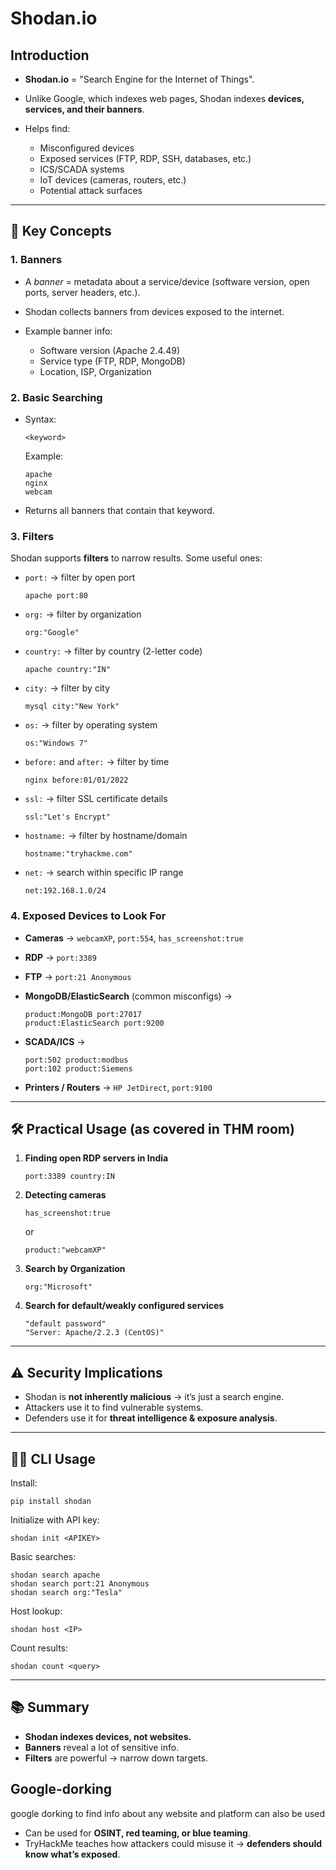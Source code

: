# Shodan.io 

##  Introduction

* **Shodan.io** = "Search Engine for the Internet of Things".
* Unlike Google, which indexes web pages, Shodan indexes **devices, services, and their banners**.
* Helps find:

  * Misconfigured devices
  * Exposed services (FTP, RDP, SSH, databases, etc.)
  * ICS/SCADA systems
  * IoT devices (cameras, routers, etc.)
  * Potential attack surfaces

---

## 🔑 Key Concepts

### 1. **Banners**

* A *banner* = metadata about a service/device (software version, open ports, server headers, etc.).
* Shodan collects banners from devices exposed to the internet.
* Example banner info:

  * Software version (Apache 2.4.49)
  * Service type (FTP, RDP, MongoDB)
  * Location, ISP, Organization

### 2. **Basic Searching**

* Syntax:

  ```
  <keyword>
  ```

  Example:

  ```
  apache
  nginx
  webcam
  ```
* Returns all banners that contain that keyword.

### 3. **Filters**

Shodan supports **filters** to narrow results. Some useful ones:

* `port:` → filter by open port

  ```
  apache port:80
  ```
* `org:` → filter by organization

  ```
  org:"Google"
  ```
* `country:` → filter by country (2-letter code)

  ```
  apache country:"IN"
  ```
* `city:` → filter by city

  ```
  mysql city:"New York"
  ```
* `os:` → filter by operating system

  ```
  os:"Windows 7"
  ```
* `before:` and `after:` → filter by time

  ```
  nginx before:01/01/2022
  ```
* `ssl:` → filter SSL certificate details

  ```
  ssl:"Let's Encrypt"
  ```
* `hostname:` → filter by hostname/domain

  ```
  hostname:"tryhackme.com"
  ```
* `net:` → search within specific IP range

  ```
  net:192.168.1.0/24
  ```

### 4. **Exposed Devices to Look For**

* **Cameras** → `webcamXP`, `port:554`, `has_screenshot:true`
* **RDP** → `port:3389`
* **FTP** → `port:21 Anonymous`
* **MongoDB/ElasticSearch** (common misconfigs) →

  ```
  product:MongoDB port:27017
  product:ElasticSearch port:9200
  ```
* **SCADA/ICS** →

  ```
  port:502 product:modbus
  port:102 product:Siemens
  ```
* **Printers / Routers** → `HP JetDirect`, `port:9100`

---

## 🛠 Practical Usage (as covered in THM room)

1. **Finding open RDP servers in India**

   ```
   port:3389 country:IN
   ```

2. **Detecting cameras**

   ```
   has_screenshot:true
   ```

   or

   ```
   product:"webcamXP"
   ```

3. **Search by Organization**

   ```
   org:"Microsoft"
   ```

4. **Search for default/weakly configured services**

   ```
   "default password"
   "Server: Apache/2.2.3 (CentOS)"
   ```

---

## ⚠️ Security Implications

* Shodan is **not inherently malicious** → it’s just a search engine.
* Attackers use it to find vulnerable systems.
* Defenders use it for **threat intelligence & exposure analysis**.

---

## 👨‍💻 CLI Usage

Install:

```
pip install shodan
```

Initialize with API key:

```
shodan init <APIKEY>
```

Basic searches:

```
shodan search apache
shodan search port:21 Anonymous
shodan search org:"Tesla"
```

Host lookup:

```
shodan host <IP>
```

Count results:

```
shodan count <query>
```

---

## 📚 Summary

* **Shodan indexes devices, not websites.**
* **Banners** reveal a lot of sensitive info.
* **Filters** are powerful → narrow down targets.


## Google-dorking

google dorking to find info about any website and platform can also be used

* Can be used for **OSINT, red teaming, or blue teaming**.
* TryHackMe teaches how attackers could misuse it → **defenders should know what’s exposed**.
